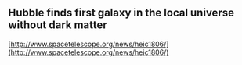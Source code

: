 ## Hubble finds first galaxy in the local universe without dark matter
  
  [http://www.spacetelescope.org/news/heic1806/](http://www.spacetelescope.org/news/heic1806/)